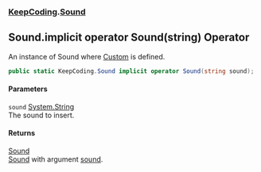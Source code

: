### [KeepCoding](KeepCoding.md 'KeepCoding').[Sound](KeepCoding_Sound.md 'KeepCoding.Sound')
## Sound.implicit operator Sound(string) Operator
An instance of Sound where [Custom](KeepCoding_Sound_Custom.md 'KeepCoding.Sound.Custom') is defined.  
```csharp
public static KeepCoding.Sound implicit operator Sound(string sound);
```
#### Parameters
<a name='KeepCoding_Sound_op_ImplicitKeepCoding_Sound(string)_sound'></a>
`sound` [System.String](https://docs.microsoft.com/en-us/dotnet/api/System.String 'System.String')  
The sound to insert.
  
#### Returns
[Sound](KeepCoding_Sound.md 'KeepCoding.Sound')  
[Sound](KeepCoding_Sound.md 'KeepCoding.Sound') with argument [sound](KeepCoding_Sound_op_ImplicitKeepCoding_Sound(string).md#KeepCoding_Sound_op_ImplicitKeepCoding_Sound(string)_sound 'KeepCoding.Sound.op_Implicit KeepCoding.Sound(string).sound').
